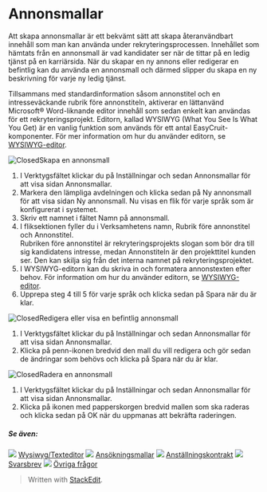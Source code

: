 # Annonsmallar

Att skapa annonsmallar är ett bekvämt sätt att skapa återanvändbart innehåll som man kan använda under rekryteringsprocessen. Innehållet som hämtats från en annonsmall är vad kandidater ser när de tittar på en ledig tjänst på en karriärsida. När du skapar en ny annons eller redigerar en befintlig kan du använda en annonsmall och därmed slipper du skapa en ny beskrivning för varje ny ledig tjänst.

Tillsammans med standardinformation såsom annonstitel och en intresseväckande rubrik före annonstiteln, aktiverar en lättanvänd Microsoft® Word-liknande editor innehåll som sedan enkelt kan användas för ett rekryteringsprojekt. Editorn, kallad WYSIWYG (What You See Is What You Get) är en vanlig funktion som används för ett antal EasyCruit-komponenter. För mer information om hur du använder editorn, se  [WYSIWYG-editor](wysiwyg_text_editor.htm).

![Closed](../Skins/Default/Stylesheets/Images/transparent.gif)Skapa en annonsmall

1.  I Verktygsfältet klickar du på  Inställningar  och sedan  Annonsmallar  för att visa sidan  Annonsmallar.
2.  Markera den lämpliga avdelningen och klicka sedan på  Ny annonsmall  för att visa sidan Ny annonsmall. Nu visas en flik för varje språk som är konfigurerat i systemet.
3.  Skriv ett namnet i fältet  Namn på annonsmall.
4.  I fliksektionen fyller du i  Verksamhetens namn,  Rubrik före annonstitel  och  Annonstitel.  
    Rubriken före annonstitel  är rekryteringsprojekts slogan som bör dra till sig kandidatens intresse, medan  Annonstiteln  är den projekttitel kunden ser. Den kan skilja sig från det interna namnet på rekryteringsprojektet.
5.  I WYSIWYG-editorn kan du skriva in och formatera annonstexten efter behov. För information om hur du använder editorn, se  [WYSIWYG-editor](wysiwyg_text_editor.htm).
6.  Upprepa steg 4 till 5 för varje språk och klicka sedan på  Spara  när du är klar.

![Closed](../Skins/Default/Stylesheets/Images/transparent.gif)Redigera eller visa en befintlig annonsmall

1.  I Verktygsfältet klickar du på  Inställningar  och sedan  Annonsmallar  för att visa sidan  Annonsmallar.
2.  Klicka på penn-ikonen bredvid den mall du vill redigera och gör sedan de ändringar som behövs och klicka på  Spara  när du är klar.

![Closed](../Skins/Default/Stylesheets/Images/transparent.gif)Radera en annonsmall

1.  I Verktygsfältet klickar du på  Inställningar  och sedan  Annonsmallar  för att visa sidan  Annonsmallar.
2.  Klicka på ikonen med papperskorgen bredvid mallen som ska raderas och klicka sedan på  OK  när du uppmanas att bekräfta raderingen.

##### Se även:

![](../Resources/Images/icon-document-link.png)  [Wysiwyg/Texteditor](wysiwyg_text_editor.htm)
![](../Resources/Images/icon-document-link.png)  [Ansökningsmallar](application_templates.htm)
![](../Resources/Images/icon-document-link.png)  [Anställningskontrakt](employment_contacts.htm)
![](../Resources/Images/icon-document-link.png)  [Svarsbrev](response_emails.htm)
![](../Resources/Images/icon-document-link.png)  [Övriga frågor](additional_questions.htm)


> Written with [StackEdit](https://stackedit.io/).
<!--stackedit_data:
eyJoaXN0b3J5IjpbLTI1NDc0MTgzN119
-->
